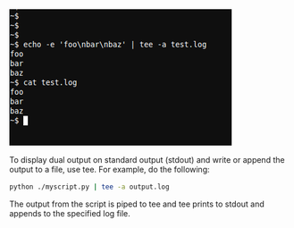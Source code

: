 <img alt="" src="/img/uploads/2011-11/bash-write-stdout-to-file-using-tee.png" />

To display dual output on standard output (stdout) and write or append the output to a file, use tee. For example, do the following:

```sh
python ./myscript.py | tee -a output.log
```

The output from the script is piped to tee and tee prints to stdout and appends to the specified log file.
